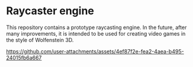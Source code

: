 # Raycaster engine
This repository contains a prototype raycasting engine. In the future, after many improvements, it is intended to be used for creating video games in the style of Wolfenstein 3D.


https://github.com/user-attachments/assets/4ef87f2e-fea2-4aea-b495-24015fb6a667

